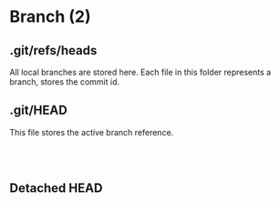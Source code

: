 # Branch (2)

## .git/refs/heads

All local branches are stored here. Each file in this folder represents a branch, stores the commit id.

## .git/HEAD

This file stores the active branch reference.

<br/>
<br/>

## Detached HEAD